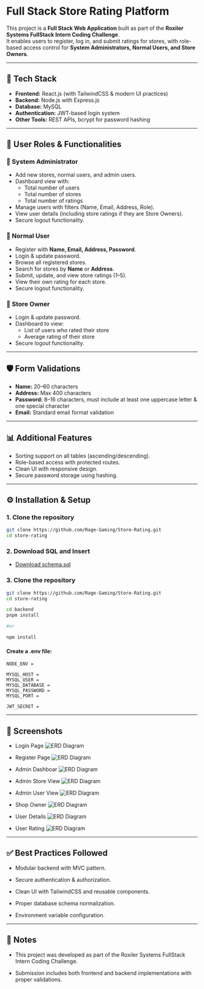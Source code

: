 # Full Stack Store Rating Platform

This project is a **Full Stack Web Application** built as part of the **Roxiler Systems FullStack Intern Coding Challenge**.  
It enables users to register, log in, and submit ratings for stores, with role-based access control for **System Administrators, Normal Users, and Store Owners**.

---

## 🚀 Tech Stack

- **Frontend:** React.js (with TailwindCSS & modern UI practices)
- **Backend:** Node.js with Express.js
- **Database:** MySQL
- **Authentication:** JWT-based login system
- **Other Tools:** REST APIs, bcrypt for password hashing

---

## 🔑 User Roles & Functionalities

### 👑 System Administrator
- Add new stores, normal users, and admin users.
- Dashboard view with:
  - Total number of users  
  - Total number of stores  
  - Total number of ratings  
- Manage users with filters (Name, Email, Address, Role).
- View user details (including store ratings if they are Store Owners).
- Secure logout functionality.

### 🙋 Normal User
- Register with **Name, Email, Address, Password**.
- Login & update password.
- Browse all registered stores.
- Search for stores by **Name** or **Address**.
- Submit, update, and view store ratings (1–5).
- View their own rating for each store.
- Secure logout functionality.

### 🏪 Store Owner
- Login & update password.
- Dashboard to view:
  - List of users who rated their store  
  - Average rating of their store  
- Secure logout functionality.

---

## 🛡️ Form Validations

- **Name:** 20–60 characters  
- **Address:** Max 400 characters  
- **Password:** 8–16 characters, must include at least one uppercase letter & one special character  
- **Email:** Standard email format validation  

---

## 📊 Additional Features
- Sorting support on all tables (ascending/descending).
- Role-based access with protected routes.
- Clean UI with responsive design.
- Secure password storage using hashing.



---

## ⚙️ Installation & Setup

### 1. Clone the repository
```bash
git clone https://github.com/Rage-Gaming/Store-Rating.git
cd store-rating
```

### 2. Download SQL and Insert

* [Download schema.sql](https://github.com/Rage-Gaming/Store-Ratingraw/main/Docs/schema.sql)


### 3. Clone the repository
```bash
git clone https://github.com/Rage-Gaming/Store-Rating.git
cd store-rating

cd backend
pnpm install

#or

npm install
```

#### Create a .env file:
```
NODE_ENV =

MYSQL_HOST = 
MYSQL_USER = 
MYSQL_DATABASE = 
MYSQL_PASSWORD =
MYSQL_PORT = 

JWT_SECRET = 
```

---

## 📸 Screenshots
* Login Page
![ERD Diagram](./Docs/Images/Login.png)

* Register Page
  ![ERD Diagram](./Docs/Images/Register.png)

* Admin Dashboar
  ![ERD Diagram](./Docs/Images/AdminDashboard.png)

* Admin Store View
  ![ERD Diagram](./Docs/Images/AdminStoreView.png)

* Admin User View
  ![ERD Diagram](./Docs/Images/AdminUserView.png)

* Shop Owner
 ![ERD Diagram](./Docs/Images/Owner.png)

 * User Details 
 ![ERD Diagram](./Docs/Images/UserDetailspng.png)

 * User Rating 
 ![ERD Diagram](./Docs/Images/UserRating.png)

---

## ✅ Best Practices Followed
* Modular backend with MVC pattern.

* Secure authentication & authorization.

* Clean UI with TailwindCSS and reusable components.

* Proper database schema normalization.

* Environment variable configuration.



---

## 📌 Notes

* This project was developed as part of the Roxiler Systems FullStack Intern Coding Challenge.

* Submission includes both frontend and backend implementations with proper validations.